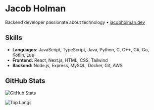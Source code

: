 # Jacob Holman

Backend developer passionate about technology • [jacobholman.dev](https://jacobholman.dev)

## Skills

- **Languages:** JavaScript, TypeScript, Java, Python, C, C++, C#, Go, Kotlin, Lua
- **Frontend:** React, Next.js, HTML, CSS, Tailwind
- **Backend:** Node.js, Express, MySQL, Docker, Git, AWS

## GitHub Stats

![GitHub Stats](https://github-readme-stats.vercel.app/api?username=JacobHolman&show_icons=true&theme=github_dark)

![Top Langs](https://github-readme-stats.vercel.app/api/top-langs/?username=JacobHolman&layout=compact&theme=github_dark)
